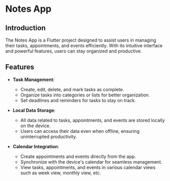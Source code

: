 # Notes App

## Introduction

The Notes App is a Flutter project designed to assist users in managing their tasks, appointments, and events efficiently. With its intuitive interface and powerful features, users can stay organized and productive.

## Features

- **Task Management**:  
  - Create, edit, delete, and mark tasks as complete.
  - Organize tasks into categories or lists for better organization.
  - Set deadlines and reminders for tasks to stay on track.

- **Local Data Storage**:  
  - All data related to tasks, appointments, and events are stored locally on the device.
  - Users can access their data even when offline, ensuring uninterrupted productivity.

- **Calendar Integration**:  
  - Create appointments and events directly from the app.
  - Synchronize with the device's calendar for seamless management.
  - View tasks, appointments, and events in various calendar views such as week view, monthly view, etc.

